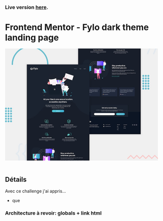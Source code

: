 ### Live version [here](https://virginiebouvarel.github.io/frontendmentor_challenges/junior/fylodark).

# Frontend Mentor - Fylo dark theme landing page

![Design preview for this coding challenge](./src/design/preview.jpg)<br><br>

## Détails

Avec ce challenge j'ai appris...
- que


### Architecture à revoir: globals + link html